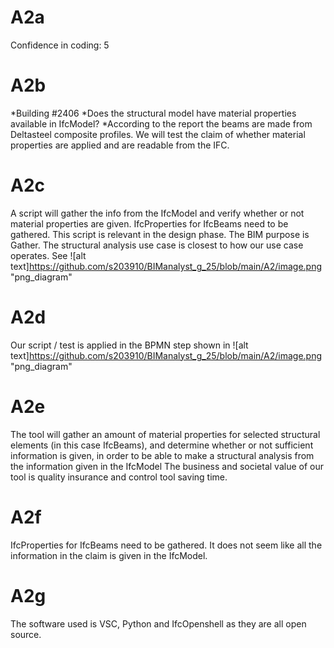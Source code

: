 # A2a
Confidence in coding: 5

# A2b
*Building #2406
*Does the structural model have material properties available in IfcModel?
*According to the report the beams are made from Deltasteel composite profiles. We will test the claim of whether material properties are applied and are readable from the IFC.

# A2c
A script will gather the info from the IfcModel and verify whether or not material properties are given.
IfcProperties for IfcBeams need to be gathered.
This script is relevant in the design phase.
The BIM purpose is Gather.
The structural analysis use case is closest to how our use case operates.
See ![alt text]https://github.com/s203910/BIManalyst_g_25/blob/main/A2/image.png "png_diagram"

# A2d
Our script / test is applied in the BPMN step shown in ![alt text]https://github.com/s203910/BIManalyst_g_25/blob/main/A2/image.png "png_diagram"

# A2e
The tool will gather an amount of material properties for selected structural elements (in this case IfcBeams), and determine whether or not sufficient information is given, in order to be able to make a structural analysis from the information given in the IfcModel
The business and societal value of our tool is quality insurance and control tool saving time.

# A2f
IfcProperties for IfcBeams need to be gathered. It does not seem like all the information in the claim is given in the IfcModel.

# A2g
The software used is VSC, Python and IfcOpenshell as they are all open source.

